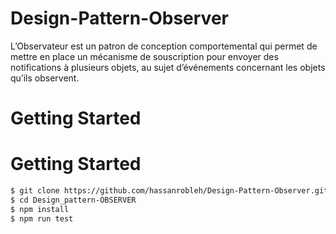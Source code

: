 # Design-Pattern-Observer

L’Observateur est un patron de conception comportemental
qui permet de mettre en place un mécanisme de souscription
pour envoyer des notifications à plusieurs objets, au sujet
d’événements concernant les objets qu’ils observent.

# Getting Started
# Getting Started
```bash
$ git clone https://github.com/hassanrobleh/Design-Pattern-Observer.git
$ cd Design_pattern-OBSERVER
$ npm install
$ npm run test
```
